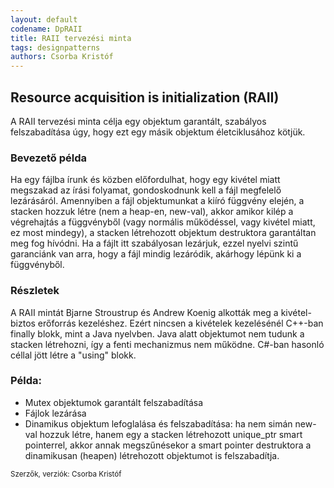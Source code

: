 ```yaml
---
layout: default
codename: DpRAII
title: RAII tervezési minta
tags: designpatterns
authors: Csorba Kristóf
---
```


## Resource acquisition is initialization (RAII)

A RAII tervezési minta célja egy objektum garantált, szabályos felszabadítása úgy, hogy ezt egy másik objektum életciklusához kötjük.

### Bevezető példa

Ha egy fájlba írunk és közben előfordulhat, hogy egy kivétel miatt megszakad az írási folyamat, gondoskodnunk kell a fájl megfelelő lezárásáról. Amennyiben a fájl objektumunkat a kiíró függvény elején, a stacken hozzuk létre (nem a heap-en, new-val), akkor amikor kilép a végrehajtás a függvényből (vagy normális működéssel, vagy kivétel miatt, ez most mindegy), a stacken létrehozott objektum destruktora garantáltan meg fog hívódni. Ha a fájlt itt szabályosan lezárjuk, ezzel nyelvi szintű garanciánk van arra, hogy a fájl mindig lezáródik, akárhogy lépünk ki a függvényből.

### Részletek

A RAII mintát Bjarne Stroustrup és Andrew Koenig alkották meg a kivétel-biztos erőforrás kezeléshez. Ezért nincsen a kivételek kezelésénél C++-ban finally blokk, mint a Java nyelvben. Java alatt objektumot nem tudunk a stacken létrehozni, így a fenti mechanizmus nem működne. C#-ban hasonló céllal jött létre a "using" blokk.

### Példa:

  * Mutex objektumok garantált felszabadítása
  * Fájlok lezárása
  * Dinamikus objektum lefoglalása és felszabadítása: ha nem simán new-val hozzuk létre, hanem egy a stacken létrehozott unique_ptr smart pointerrel, akkor annak megszűnésekor a smart pointer destruktora a dinamikusan (heapen) létrehozott objektumot is felszabadítja.

<small>Szerzők, verziók: Csorba Kristóf</small>
